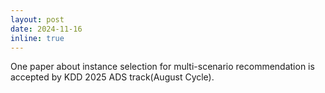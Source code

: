 ```yaml
---
layout: post
date: 2024-11-16
inline: true
---
```


One paper about instance selection for multi-scenario recommendation is accepted by KDD 2025 ADS track(August Cycle).
